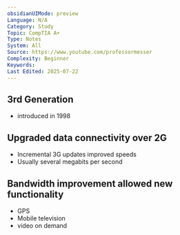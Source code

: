 ```yaml
---
obsidianUIMode: preview
Language: N/A
Category: Study
Topic: CompTIA A+
Type: Notes
System: All
Source: https://www.youtube.com/professormesser
Complexity: Beginner
Keywords: 
Last Edited: 2025-07-22
---
```

## 3rd Generation
- introduced in 1998
## Upgraded data connectivity over 2G
- Incremental 3G updates improved speeds
- Usually several megabits per second
## Bandwidth improvement allowed new functionality
- GPS
- Mobile television
- video on demand